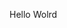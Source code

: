 Hello Wolrd




















































































































































































































































































































































































































































































































































































































































































































































































































































































































































































































































































































































































































































































































































































































































































































































































































































































































































